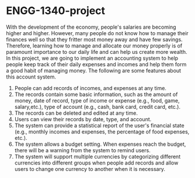 # ENGG-1340-project
With the development of the economy, people's salaries are becoming higher and higher. However, many people do not know how to manage their finances well so that they fritter most money away and have few savings. Therefore, learning how to manage and allocate our money properly is of paramount importance to our daily life and can help us create more wealth. In this project, we are going to implement an accounting system to help people keep track of their daily expenses and incomes and help them form a good habit of managing money.
The following are some features about this account system.
1. People can add records of incomes, and expenses at any time.
2. The records contain some basic information, such as the amount of money, date of record, type of income or expense (e.g., food, game, salary,etc.), type of account (e.g., cash, bank card, credit card, etc.).
3. The records can be deleted and edited at any time.
4. Users can view their records by date, type, and account.
5. The system can provide a statistical report of the user's financial state (e.g., monthly incomes and expenses, the percentage of food expenses, etc.).
6. The system allows a budget setting. When expenses reach the budget, there will be a warning from the system to remind users.
7. The system will support multiple currencies by categorizing different currencies into different groups when people add records and allow users to change one currency to another when it is necessary. 
